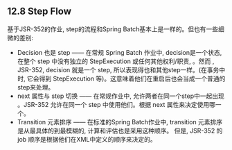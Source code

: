 ## 12.8 Step Flow

基于JSR-352的作业, step的流程和Spring Batch基本上是一样的。但也有一些细微的差别:


- Decision 也是 step —— 在常规 Spring Batch 作业中,  decision是一个状态, 在整个 step 中没有独立的 StepExecution 或任何其他权利/职责, 。然而 , JSR-352, decision 就是一个 step, 所以表现得也和其他step一样。(在事务中时, 它会得到 StepExecution 等)。这意味着他们在重启后也会当成一个普通的 step来处理。
- next 属性与 step 切换 —— 在常规作业中, 允许两者在同一个step中一起出现 。JSR-352 允许在同一个 step 中使用他们。根据 next 属性来决定使用哪一个。
- Transition 元素排序 —— 在标准的Spring Batch作业中, transition 元素排序是从最具体的到最模糊的, 计算和评估也是采用这种顺序。 但是, JSR-352 的 job 顺序是根据他们在XML中定义的顺序来决定的。


